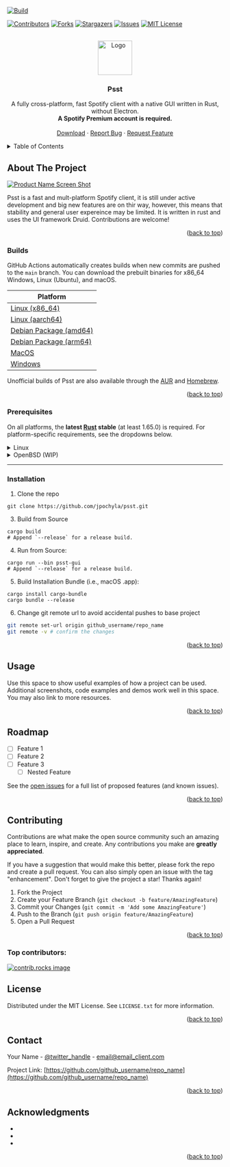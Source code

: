 <a id="readme-top"></a>
[![Build](https://github.com/jpochyla/psst/actions/workflows/build.yml/badge.svg)](https://github.com/jpochyla/psst/actions)


[![Contributors][contributors-shield]][contributors-url]
[![Forks][forks-shield]][forks-url]
[![Stargazers][stars-shield]][stars-url]
[![Issues][issues-shield]][issues-url]
[![MIT License][license-shield]][license-url]


<!-- PROJECT LOGO -->
<br />
<div align="center">
  <a href="https://github.com/jpochyla/psst">
    <img src="psst-gui/assets/logo_128.png" alt="Logo" width="80" height="80">
  </a>

<h3 align="center">Psst</h3>

  <p align="center">
    A fully cross-platform, fast Spotify client with a native GUI written in Rust, without Electron.
    <br />
    <b> A Spotify Premium account is required. </b>
    <br />
    <br />
    <a href="#builds">Download</a>
    ·
    <a href="https://github.com/github_username/repo_name/issues/new?labels=bug&template=bug-report---.md">Report Bug</a>
    ·
    <a href="https://github.com/github_username/repo_name/issues/new?labels=enhancement&template=feature-request---.md">Request Feature</a>
  </p>
</div>


<!-- TABLE OF CONTENTS -->
<details>
  <summary>Table of Contents</summary>
  <ol>
    <li>
      <a href="#about-the-project">About The Project</a>
      <ul>
        <li><a href="#builds">Download</a></li>
      </ul>
    </li>
    <li>
      <a href="#getting-started">Getting Started</a>
      <ul>
        <li><a href="#prerequisites">Prerequisites</a></li>
        <li><a href="#installation">Installation</a></li>
      </ul>
    </li>
    <li><a href="#usage">Usage</a></li>
    <li><a href="#roadmap">Roadmap</a></li>
    <li><a href="#contributing">Contributing</a></li>
    <li><a href="#license">License</a></li>
    <li><a href="#contact">Contact</a></li>
    <li><a href="#acknowledgments">Acknowledgments</a></li>
  </ol>
</details>



<!-- ABOUT THE PROJECT -->
## About The Project

[![Product Name Screen Shot][product-screenshot]](https://example.com)

Psst is a fast and mult-platform Spotify client, it is still under active development and big new features are on thir way, however, this means that stability and general user expereince may be limited. It is written in rust and uses the UI framework Druid. 
Contributions are welcome!

<p align="right">(<a href="#readme-top">back to top</a>)</p>



### Builds

GitHub Actions automatically creates builds when new commits are pushed to the `main` branch.
You can download the prebuilt binaries for x86_64 Windows, Linux (Ubuntu), and macOS.

| Platform                                                                                                            |
| ------------------------------------------------------------------------------------------------------------------- |
| [Linux (x86_64)](https://nightly.link/jpochyla/psst/workflows/build/main/psst-gui-x86_64-unknown-linux-gnu.zip)   |
| [Linux (aarch64)](https://nightly.link/jpochyla/psst/workflows/build/main/psst-gui-aarch64-unknown-linux-gnu.zip) |
| [Debian Package (amd64)](https://nightly.link/jpochyla/psst/workflows/build/main/psst-deb-amd64.zip)              |
| [Debian Package (arm64)](https://nightly.link/jpochyla/psst/workflows/build/main/psst-deb-arm64.zip)              |
| [MacOS](https://nightly.link/jpochyla/psst/workflows/build/main/Psst.dmg.zip)                                     |
| [Windows](https://nightly.link/jpochyla/psst/workflows/build/main/Psst.exe.zip)                                   |

Unofficial builds of Psst are also available through the [AUR](https://aur.archlinux.org/packages/psst-git) and [Homebrew](https://formulae.brew.sh/cask/psst).


<p align="right">(<a href="#readme-top">back to top</a>)</p>

### Prerequisites

On all platforms, the **latest [Rust](https://rustup.rs/) stable** (at least 1.65.0) is required.
For platform-specific requirements, see the dropdowns below.

<details>
<summary>Linux</summary>

Our user-interface library, Druid, has two possible backends on Linux: GTK and pure X11, with a Wayland backend in the works.
The default Linux backend is GTK.
Before building on Linux, make sure the required dependencies are installed.

#### Debian/Ubuntu:

```shell
sudo apt-get install libssl-dev libgtk-3-dev libcairo2-dev libasound2-dev
```

#### RHEL/Fedora:

```shell
sudo dnf install openssl-devel gtk3-devel cairo-devel alsa-lib-devel
```

</details>

<details>
<summary>OpenBSD (WIP)</summary>

OpenBSD support is still a WIP, and things will likely not function as intended.
Similar to Linux, Druid defaults to GTK while also providing a pure X11 backend.
Furthermore, bindgen must be able to find LLVM through the expected environment variable.
Only OpenBSD/amd64 has been tested so far.

```shell
doas pkg_add gtk+3 cairo llvm
export LIBCLANG_PATH=/usr/local/lib
```

In case rustc(1) fails building bigger crates

```shell
memory allocation of xxxx bytes failed
error: could not compile `gtk`
Caused by:
  process didn't exit successfully: `rustc --crate-name gtk [...]` (signal: 6, SIGABRT: process abort signal)
warning: build failed, waiting for other jobs to finish...
```

try increasing your user's maximum heap size:

```shell
ulimit -d $(( 2 * `ulimit -d` ))
```

</details>

---

### Installation

1. Clone the repo
```shell
git clone https://github.com/jpochyla/psst.git
```

3. Build from Source
```shell
cargo build
# Append `--release` for a release build.
```

4. Run from Source:
```shell
cargo run --bin psst-gui
# Append `--release` for a release build.
```

5. Build Installation Bundle (i.e., macOS .app):
```shell
cargo install cargo-bundle
cargo bundle --release
```

6. Change git remote url to avoid accidental pushes to base project
 ```sh
 git remote set-url origin github_username/repo_name
 git remote -v # confirm the changes
 ```

<p align="right">(<a href="#readme-top">back to top</a>)</p>


<!-- USAGE EXAMPLES -->
## Usage

Use this space to show useful examples of how a project can be used. Additional screenshots, code examples and demos work well in this space. You may also link to more resources.


<p align="right">(<a href="#readme-top">back to top</a>)</p>



<!-- ROADMAP -->
## Roadmap

- [ ] Feature 1
- [ ] Feature 2
- [ ] Feature 3
    - [ ] Nested Feature

See the [open issues](https://github.com/github_username/repo_name/issues) for a full list of proposed features (and known issues).

<p align="right">(<a href="#readme-top">back to top</a>)</p>



<!-- CONTRIBUTING -->
## Contributing

Contributions are what make the open source community such an amazing place to learn, inspire, and create. Any contributions you make are **greatly appreciated**.

If you have a suggestion that would make this better, please fork the repo and create a pull request. You can also simply open an issue with the tag "enhancement".
Don't forget to give the project a star! Thanks again!

1. Fork the Project
2. Create your Feature Branch (`git checkout -b feature/AmazingFeature`)
3. Commit your Changes (`git commit -m 'Add some AmazingFeature'`)
4. Push to the Branch (`git push origin feature/AmazingFeature`)
5. Open a Pull Request

<p align="right">(<a href="#readme-top">back to top</a>)</p>

### Top contributors:

<a href="https://github.com/github_username/repo_name/graphs/contributors">
  <img src="https://contrib.rocks/image?repo=github_username/repo_name" alt="contrib.rocks image" />
</a>



<!-- LICENSE -->
## License

Distributed under the MIT License. See `LICENSE.txt` for more information.

<p align="right">(<a href="#readme-top">back to top</a>)</p>



<!-- CONTACT -->
## Contact

Your Name - [@twitter_handle](https://twitter.com/twitter_handle) - email@email_client.com

Project Link: [https://github.com/github_username/repo_name](https://github.com/github_username/repo_name)

<p align="right">(<a href="#readme-top">back to top</a>)</p>



<!-- ACKNOWLEDGMENTS -->
## Acknowledgments

* []()
* []()
* []()

<p align="right">(<a href="#readme-top">back to top</a>)</p>



<!-- MARKDOWN LINKS & IMAGES -->
<!-- https://www.markdownguide.org/basic-syntax/#reference-style-links -->
[contributors-shield]: https://img.shields.io/github/contributors/jpochyla/psst.svg?style=for-the-badge
[contributors-url]: https://github.com/jpochyla/psst/graphs/contributors
[forks-shield]: https://img.shields.io/github/forks/jpochyla/psst.svg?style=for-the-badge
[forks-url]: https://github.com/jpochyla/psst/network/members
[stars-shield]: https://img.shields.io/github/stars/jpochyla/psst.svg?style=for-the-badge
[stars-url]: https://github.com/jpochyla/psst/stargazers
[issues-shield]: https://img.shields.io/github/issues/jpochyla/psst.svg?style=for-the-badge
[issues-url]: https://github.com/jpochyla/psst/issues
[license-shield]: https://img.shields.io/github/license/jpochyla/psst.svg?style=for-the-badge
[license-url]: https://github.com/jpochyla/psst/blob/master/LICENSE.txt

[product-screenshot]: psst-gui/assets/screenshot.png
[Next.js]: https://img.shields.io/badge/next.js-000000?style=for-the-badge&logo=nextdotjs&logoColor=white
[Next-url]: https://nextjs.org/
[React.js]: https://img.shields.io/badge/React-20232A?style=for-the-badge&logo=react&logoColor=61DAFB
[React-url]: https://reactjs.org/
[Vue.js]: https://img.shields.io/badge/Vue.js-35495E?style=for-the-badge&logo=vuedotjs&logoColor=4FC08D
[Vue-url]: https://vuejs.org/
[Angular.io]: https://img.shields.io/badge/Angular-DD0031?style=for-the-badge&logo=angular&logoColor=white
[Angular-url]: https://angular.io/
[Svelte.dev]: https://img.shields.io/badge/Svelte-4A4A55?style=for-the-badge&logo=svelte&logoColor=FF3E00
[Svelte-url]: https://svelte.dev/
[Laravel.com]: https://img.shields.io/badge/Laravel-FF2D20?style=for-the-badge&logo=laravel&logoColor=white
[Laravel-url]: https://laravel.com
[Bootstrap.com]: https://img.shields.io/badge/Bootstrap-563D7C?style=for-the-badge&logo=bootstrap&logoColor=white
[Bootstrap-url]: https://getbootstrap.com
[JQuery.com]: https://img.shields.io/badge/jQuery-0769AD?style=for-the-badge&logo=jquery&logoColor=white
[JQuery-url]: https://jquery.com 
